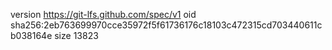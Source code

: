 version https://git-lfs.github.com/spec/v1
oid sha256:2eb763699970cce35972f5f61736176c18103c472315cd703440611cb038164e
size 13823
